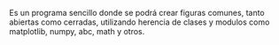 Es un programa sencillo donde se podrá crear figuras comunes, tanto abiertas como cerradas, utilizando herencia de clases y modulos como matplotlib, numpy, abc, math y otros.
